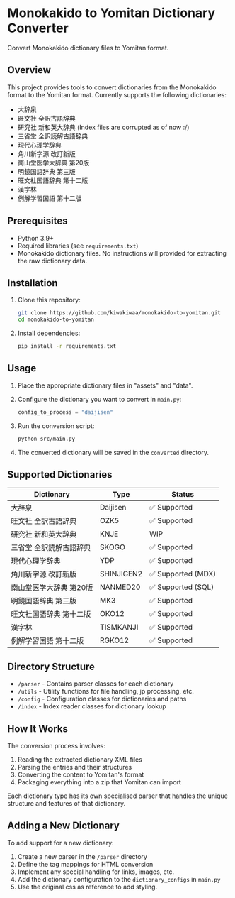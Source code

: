 # Monokakido to Yomitan Dictionary Converter

Convert Monokakido dictionary files to Yomitan format.

## Overview

This project provides tools to convert dictionaries from the Monokakido format to the Yomitan format. Currently supports the following dictionaries:

- 大辞泉
- 旺文社 全訳古語辞典
- 研究社 新和英大辞典 (Index files are corrupted as of now :/)
- 三省堂 全訳読解古語辞典
- 現代心理学辞典
- 角川新字源 改訂新版
- 南山堂医学大辞典 第20版
- 明鏡国語辞典 第三版
- 旺文社国語辞典 第十二版
- 漢字林
- 例解学習国語 第十二版

## Prerequisites

- Python 3.9+
- Required libraries (see `requirements.txt`)
- Monokakido dictionary files. No instructions will provided for extracting the raw dictionary data.

## Installation

1. Clone this repository:
   ```bash
   git clone https://github.com/kiwakiwaa/monokakido-to-yomitan.git
   cd monokakido-to-yomitan
   ```

2. Install dependencies:
   ```bash
   pip install -r requirements.txt
   ```


## Usage

1. Place the appropriate dictionary files in "assets" and "data".

2. Configure the dictionary you want to convert in `main.py`:
   ```python
   config_to_process = "daijisen"
   ```

3. Run the conversion script:
   ```bash
   python src/main.py
   ```

4. The converted dictionary will be saved in the `converted` directory.

## Supported Dictionaries

| Dictionary | Type | Status |
|------------|------|--------|
| 大辞泉 | Daijisen | ✅ Supported |
| 旺文社 全訳古語辞典 | OZK5 | ✅ Supported |
| 研究社 新和英大辞典 | KNJE | WIP |
| 三省堂 全訳読解古語辞典 | SKOGO | ✅ Supported |
| 現代心理学辞典 | YDP | ✅ Supported |
| 角川新字源 改訂新版 | SHINJIGEN2 | ✅ Supported (MDX) |
| 南山堂医学大辞典 第20版 | NANMED20 | ✅ Supported (SQL) |
| 明鏡国語辞典 第三版 | MK3 | ✅ Supported |
| 旺文社国語辞典 第十二版 | OKO12 | ✅ Supported |
| 漢字林 | TISMKANJI | ✅ Supported |
| 例解学習国語 第十二版 | RGKO12 | ✅ Supported |

## Directory Structure

- `/parser` - Contains parser classes for each dictionary
- `/utils` - Utility functions for file handling, jp processing, etc.
- `/config` - Configuration classes for dictionaries and paths
- `/index` - Index reader classes for dictionary lookup

## How It Works

The conversion process involves:

1. Reading the extracted dictionary XML files
2. Parsing the entries and their structures
3. Converting the content to Yomitan's format
4. Packaging everything into a zip that Yomitan can import

Each dictionary type has its own specialised parser that handles the unique structure and features of that dictionary.

## Adding a New Dictionary

To add support for a new dictionary:

1. Create a new parser in the `/parser` directory
2. Define the tag mappings for HTML conversion
3. Implement any special handling for links, images, etc.
4. Add the dictionary configuration to the `dictionary_configs` in `main.py`
5. Use the original css as reference to add styling.
